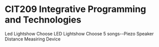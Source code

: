 # CIT209 Integrative Programming and Technologies
Led Lightshow
Choose LED Lightshow
Choose 5 songs--Piezo Speaker
Distance Measiring Device
